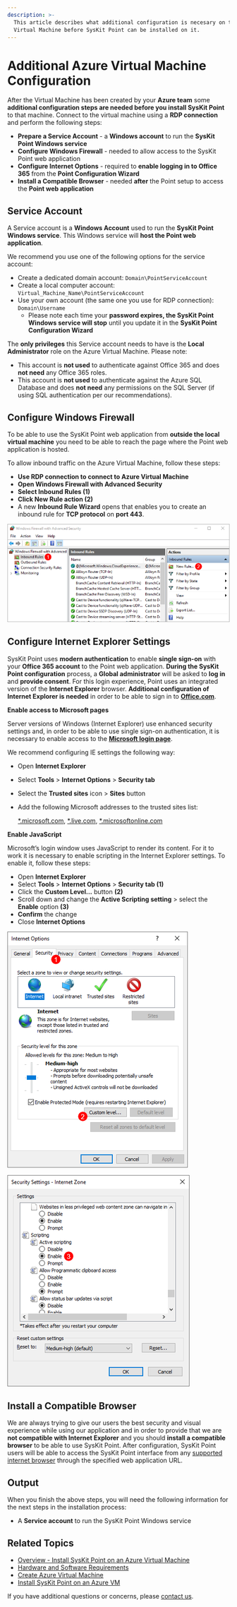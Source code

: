 ```yaml
---
description: >-
  This article describes what additional configuration is necesary on the Azure
  Virtual Machine before SysKit Point can be installed on it.
---
```


# Additional Azure Virtual Machine Configuration

After the Virtual Machine has been created by your **Azure team** some **additional configuration steps are needed before you install SysKit Point** to that machine. Connect to the virtual machine using a **RDP connection** and perform the following steps:

* **Prepare a Service Account** - a **Windows account** to run the **SysKit Point Windows service**
* **Configure Windows Firewall** - needed to allow access to the SysKit Point web application
* **Configure Internet Options** - required to **enable logging in to Office 365** from the **Point Configuration Wizard**
* **Install a Compatible Browser** - needed **after** the Point setup to access the **Point web application**

## Service Account

A Service account is a **Windows Account** used to run the **SysKit Point Windows service**. This Windows service will **host the Point web application**.

We recommend you use one of the following options for the service account:

* Create a dedicated domain account: `Domain\PointServiceAccount`
* Create a local computer account: `Virtual_Machine_Name\PointServiceAccount`
* Use your own account \(the same one you use for RDP connection\): `Domain\Username`
  * Please note each time your **password expires, the SysKit Point Windows service will stop** until you update it in the **SysKit Point Configuration Wizard**

The **only privileges** this Service account needs to have is the **Local Administrator** role on the Azure Virtual Machine. Please note:

* This account is **not used** to authenticate against Office 365 and does **not need** any Office 365 roles. 
* This account is **not used** to authenticate against the Azure SQL Database and does **not need** any permissions on the SQL Server \(if using SQL authentication per our recommendations\).

## Configure Windows Firewall

To be able to use the SysKit Point web application from **outside the local virtual machine** you need to be able to reach the page where the Point web application is hosted.

To allow inbound traffic on the Azure Virtual Machine, follow these steps:

* **Use RDP connection to connect to Azure Virtual Machine**
* **Open Windows Firewall with Advanced Security**
* **Select Inbound Rules \(1\)**
* **Click New Rule action \(2\)**
* A new **Inbound Rule Wizard** opens that enables you to create an inbound rule for **TCP protocol** on **port 443**.

![Windows Firewall - Adding a new inbound rule](../../.gitbook/assets/azure-vm_azure-vm-firewall.png)

## Configure Internet Explorer Settings

SysKit Point uses **modern authentication** to enable **single sign-on** with your **Office 365 account** to the Point web application. **During the SysKit Point configuration** process, a **Global administrator** will be asked to **log in** and **provide consent**. For this login experience, Point uses an integrated version of the **Internet Explorer** browser. **Additional configuration of Internet Explorer is needed** in order to be able to sign in to [**Office.com**](https://www.office.com/).

**Enable access to Microsoft pages**

Server versions of Windows \(Internet Explorer\) use enhanced security settings and, in order to be able to use single sign-on authentication, it is necessary to enable access to the [**Microsoft login page**](https://login.microsoft.com).

We recommend configuring IE settings the following way:

* Open **Internet Explorer**
* Select **Tools** &gt; **Internet Options** &gt; **Security tab**
* Select the **Trusted sites** icon &gt; **Sites** button
* Add the following Microsoft addresses to the trusted sites list:

  [\*.microsoft.com](additional-vm-configuration.md), [\*.live.com](additional-vm-configuration.md), [\*.microsoftonline.com](additional-vm-configuration.md)

**Enable JavaScript**

Microsoft’s login window uses JavaScript to render its content. For it to work it is necessary to enable scripting in the Internet Explorer settings. To enable it, follow these steps:

* Open **Internet Explorer**
* Select **Tools** &gt; **Internet Options** &gt; **Security tab \(1\)**
* Click the **Custom Level...** button **\(2\)**
* Scroll down and change the **Active Scripting setting** &gt; select the **Enable** option **\(3\)**
* **Confirm** the change
* Close **Internet Options**

![](../../.gitbook/assets/additional-vm-configuration_internet-options%20%282%29%20%281%29.png)

![Internet Explorer - Enabling JavaScript](../../.gitbook/assets/additional-azure-vm-configuration_security-settings%20%282%29%20%281%29.png)

## Install a Compatible Browser

We are always trying to give our users the best security and visual experience while using our application and in order to provide that we are **not compatible with Internet Explorer** and you should **install a compatible browser** to be able to use SysKit Point. After configuration, SysKit Point users will be able to access the SysKit Point interface from any [supported internet browser](../../requirements/system-requirements.md#supported-browsers) through the specified web application URL.

## Output

When you finish the above steps, you will need the following information for the next steps in the installation process:

* A **Service account** to run the SysKit Point Windows service

## Related Topics

* [Overview - Install SysKit Point on an Azure Virtual Machine](overview.md) 
* [Hardware and Software Requirements](hardware-software-requirements.md)
* [Create Azure Virtual Machine](create-azure-vm.md)
* [Install SysKit Point on an Azure VM](install-syskit-point-on-azure-vm.md) 

If you have additional questions or concerns, please [contact us](https://www.syskit.com/contact-us/).

